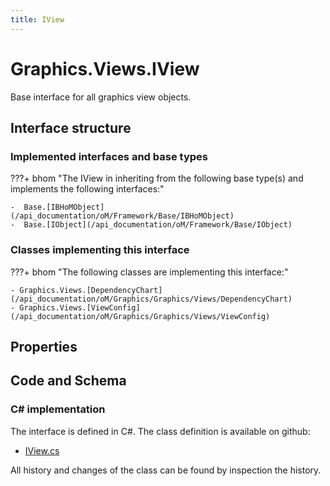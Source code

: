 ```yaml
---
title: IView
---
```


# Graphics.Views.IView

Base interface for all graphics view objects.

## Interface structure

### Implemented interfaces and base types

???+ bhom "The IView in inheriting from the following base type(s) and implements the following interfaces:"

    -  Base.[IBHoMObject](/api_documentation/oM/Framework/Base/IBHoMObject)
    -  Base.[IObject](/api_documentation/oM/Framework/Base/IObject)


### Classes implementing this interface

???+ bhom "The following classes are implementing this interface:"

    - Graphics.Views.[DependencyChart](/api_documentation/oM/Graphics/Graphics/Views/DependencyChart)
    - Graphics.Views.[ViewConfig](/api_documentation/oM/Graphics/Graphics/Views/ViewConfig)


## Properties

## Code and Schema

### C# implementation

The interface is defined in C#. The class definition is available on github:

- [IView.cs](https://github.com/BHoM/BHoM/blob/develop/Graphics_oM/Views\IView.cs)

All history and changes of the class can be found by inspection the history.
